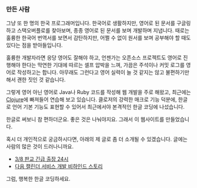 ### 만든 사람

그냥 또 한 명의 한국 프로그래머입니다. 한국어로 생활하지만, 영어로 된 문서를 구글링하고 스택오버플로를 찾아보며, 종종 영어로 된 문서를 보며 개발하며 지냅니다. 때로는 훌륭한 한국어 번역서를 보면서 감탄하지만, 어쩔 수 없이 원서를 보며 공부해야 할 때도 있다는 점을 받아들입니다.

훌륭한 개발자라면 응당 영어도 잘해야 하고, 언젠가는 오픈소스 프로젝트도 영어로 진행해야 한다는 막연한 기대에 따르는 셀프 압박을 느껴, 가끔은 주석이나 커밋 로그를 영어로 작성하고는 합니다. 아무래도 그런다고 영어 실력이 늘 것 같지는 않고 불편하기만 해서 괜한 짓인 것 같습니다.

그렇게 영어 아닌 영어로 Java나 Ruby 코드를 작성해 웹 개발을 주로 해왔고, 최근에는 [Clojure](http://clojure.org)에 빠져들어 연습해 보고 있습니다. 클로저의 강력한 매크로 기능 덕분에, 한글로 언어 기본 기능도 표현할 수 있어서 최근에서야 본격적인 한글 코딩에 나섰습니다.

한글로 써보니 참 편하더군요. 좋은 것은 나눠야지요. 그래서 이 웹사이트를 만들었습니다.

혹시 더 개인적으로 궁금하시다면, 아래의 제 글로 좀 더 소개될 수 있겠습니다. 글에는 사람의 많은 것이 드러나니까요.

* [3/8 판교 긴급 출장 24시](https://medium.com/happyprogrammer-in-jeju/3-8-판교-긴급-출장-24시-3bad70af3176)
* [다음 캘린더 서비스 개발 비하인드 스토리](https://medium.com/happyprogrammer-in-jeju/다음-캘린더-서비스의-비하인드-스토리-ec0faac67f05)

그럼, 행복한 한글 코딩하세요.
